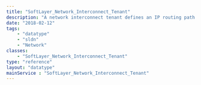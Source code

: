 ```yaml
---
title: "SoftLayer_Network_Interconnect_Tenant"
description: "A network interconnect tenant defines an IP routing path through a network interconnect. Each network interconnect requires a single primary tenant, indicated by the primaryFlag "
date: "2018-02-12"
tags:
    - "datatype"
    - "sldn"
    - "Network"
classes:
    - "SoftLayer_Network_Interconnect_Tenant"
type: "reference"
layout: "datatype"
mainService : "SoftLayer_Network_Interconnect_Tenant"
---
```

